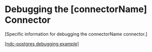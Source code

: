 # Debugging the [connectorName] Connector

[Specific information for debugging the connectorName connector.]

[[ndc-postgres debugging example]](https://github.com/hasura/ndc-postgres/blob/main/docs/debugging.md)
